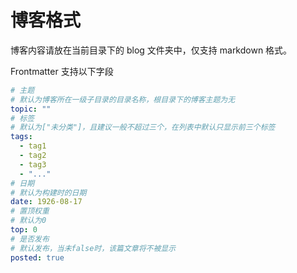 # 博客格式

博客内容请放在当前目录下的 blog 文件夹中，仅支持 markdown 格式。

Frontmatter 支持以下字段

```yaml
# 主题
# 默认为博客所在一级子目录的目录名称，根目录下的博客主题为无
topic: ""
# 标签
# 默认为["未分类"]，且建议一般不超过三个，在列表中默认只显示前三个标签
tags:
  - tag1
  - tag2
  - tag3
  - "..."
# 日期
# 默认为构建时的日期
date: 1926-08-17
# 置顶权重
# 默认为0
top: 0
# 是否发布
# 默认发布，当未false时，该篇文章将不被显示
posted: true
```
